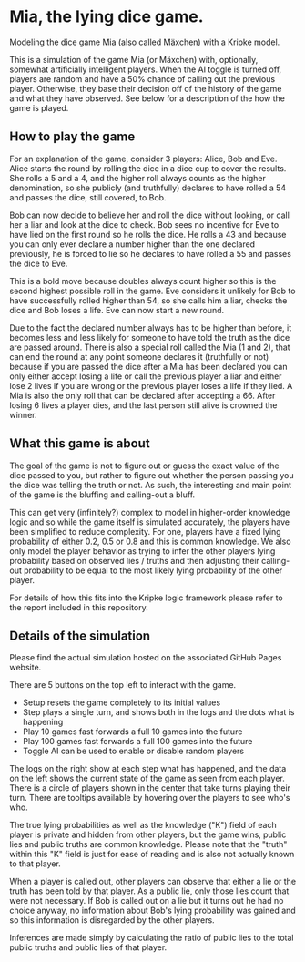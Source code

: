 # Mia, the lying dice game.
Modeling the dice game Mia (also called Mäxchen) with a Kripke model.

This is a simulation of the game Mia (or Mäxchen) with, optionally, somewhat artificially intelligent players. When the AI toggle is turned off, players are random and have a 50% chance of calling out the previous player. Otherwise, they base their decision off of the history of the game and what they have observed. See below for a description of the how the game is played.

## How to play the game

For an explanation of the game, consider 3 players: Alice, Bob and Eve. Alice starts the round by rolling the dice in a dice cup to cover the results. She rolls a 5 and a 4, and the higher roll always counts as the higher denomination, so she publicly (and truthfully) declares to have rolled a 54 and passes the dice, still covered, to Bob. 

Bob can now decide to believe her and roll the dice without looking, or call her a liar and look at the dice to check. Bob sees no incentive for Eve to have lied on the first round so he rolls the dice. He rolls a 43 and because you can only ever declare a number higher than the one declared previously, he is forced to lie so he declares to have rolled a 55 and passes the dice to Eve. 

This is a bold move because doubles always count higher so this is the second highest possible roll in the game. Eve considers it unlikely for Bob to have successfully rolled higher than 54, so she calls him a liar, checks the dice and Bob loses a life. Eve can now start a new round. 

Due to the fact the declared number always has to be higher than before, it becomes less and less likely for someone to have told the truth as the dice are passed around. There is also a special roll called the Mia (1 and 2), that can end the round at any point someone declares it (truthfully or not) because if you are passed the dice after a Mia has been declared you can only either accept losing a life or call the previous player a liar and either lose 2 lives if you are wrong or the previous player loses a life if they lied. A Mia is also the only roll that can be declared after accepting a 66. After losing 6 lives a player dies, and the last person still alive is crowned the winner.

## What this game is about
The goal of the game is not to figure out or guess the exact value of the dice passed to you, but rather to figure out whether the person passing you the dice was telling the truth or not. As such, the interesting and main point of the game is the bluffing and calling-out a bluff. 

This can get very (infinitely?) complex to model in higher-order knowledge logic and so while the game itself is simulated accurately, the players have been simplified to reduce complexity. For one, players have a fixed lying probability of either 0.2, 0.5 or 0.8 and this is common knowledge. We also only model the player behavior as trying to infer the other players lying probability based on observed lies / truths and then adjusting their calling-out probability to be equal to the most likely lying probability of the other player.

For details of how this fits into the Kripke logic framework please refer to the report included in this repository.


## Details of the simulation
Please find the actual simulation hosted on the associated GitHub Pages website.

There are 5 buttons on the top left to interact with the game.
- Setup resets the game completely to its initial values
- Step plays a single turn, and shows both in the logs and the dots what is happening
- Play 10 games fast forwards a full 10 games into the future
- Play 100 games fast forwards a full 100 games into the future
- Toggle AI can be used to enable or disable random players

The logs on the right show at each step what has happened, and the data on the left shows the current state of the game as seen from each player. There is a circle of players shown in the center that take turns playing their turn. There are tooltips available by hovering over the players to see who's who.

The true lying probabilities as well as the knowledge ("K") field of each player is private and hidden from other players, but the game wins, public lies and public truths are common knowledge. Please note that the "truth" within this "K" field is just for ease of reading and is also not actually known to that player.

When a player is called out, other players can observe that either a lie or the truth has been told by that player. As a public lie, only those lies count that were not necessary. If Bob is called out on a lie but it turns out he had no choice anyway, no information about Bob's lying probability was gained and so this information is disregarded by the other players.

Inferences are made simply by calculating the ratio of public lies to the total public truths and public lies of that player.
